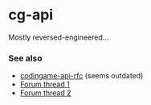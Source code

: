 # cg-api

Mostly reversed-engineered...

### See also

* [codingame-api-rfc](https://github.com/Orabig/codingame-api-rfc) (seems outdated)
* [Forum thread 1](https://www.codingame.com/forum/t/api-the-place-to-ask-for-improvements-in-cg-api/2514)
* [Forum thread 2](https://www.codingame.com/forum/t/public-api-for-statistics-or-other-useful-things/1247)

